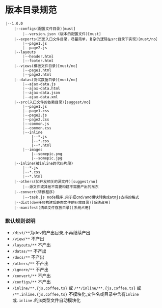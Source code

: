 # 版本目录规范
```
|--1.0.0
    |--configs(配置文件目录)[must]
        |--version.json (版本的配置文件)[must]
    |--exports(页面入口文件目录，尽量简单，复杂的逻辑在src目录下实现)[must/no]
        |--page1.js
        |--page2.js
    |--layouts
        |--header.html
        |--footer.html
    |--views(模板文件目录)[must/no]
        |--page1.html
        |--page2.html
    |--datas(测试数据目录)[must/no]
        |--ajax-data.js
        |--ajax-data.html
        |--ajax-data.json
        |--ajax-data.xml
    |--src(入口文件的依赖目录)[suggest/no]
        |--page1.js
        |--page1.css
        |--page2.js
        |--page2.css
        |--common.js
        |--common.css
        |--inline
            |--*.js
            |--*.css
            |--*.html
        |--images
            |--somepic.png
            |--somepic.jpg
    |--inline(被inline的代码片段)
        |--*.js
        |--*.css
        |--*.html
    |--others(如开发相关的源文件)[suggest/no]
        |--源文件或其他不需要构建不需要产出的东东
    |--convert(转换程序)
        |--task.js node程序,用于把cmd/amd模块转换成atmjs支持的格式
    |--dist(dev任务构建后静态文件的存放目录)[系统占用]
    |--manifest(清单文件存放目录)[系统占用]
```

### 默认规则说明
* `/dist/**`为dev的产出目录,不再继续产出
* `/view/**`  不产出
* `/layouts/**` 不产出
* `/datas/**` 不产出
* `/docs/**` 不产出
* `/others/**` 不产出
* `/ignore/**` 不产出
* `/convert/**` 不产出
* `/configs/**` 不产出
* `/inline/**.{js,coffee,ts}` 或 `/**/inline/**.{js,coffee,ts}` 或 `/**.inline.{js,coffee,ts}` 不模块化,文件名或目录中含有`inline`或`.inline.`的js类型文件自动模块化

